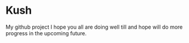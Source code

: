 # Kush
My github project
I hope you all are doing well till and hope will do more progress in the upcoming future.
